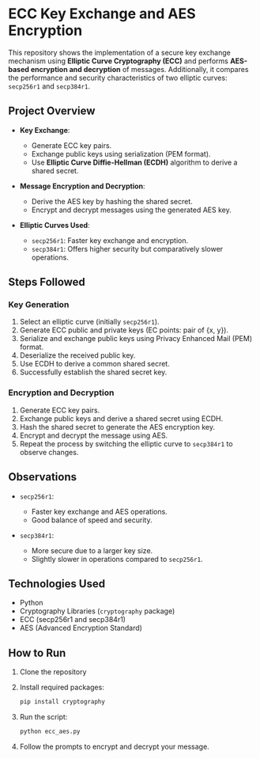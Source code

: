 # ECC Key Exchange and AES Encryption

This repository shows the implementation of a secure key exchange mechanism using **Elliptic Curve Cryptography (ECC)** and performs **AES-based encryption and decryption** of messages. Additionally, it compares the performance and security characteristics of two elliptic curves: `secp256r1` and `secp384r1`.

## Project Overview

- **Key Exchange**: 
  - Generate ECC key pairs.
  - Exchange public keys using serialization (PEM format).
  - Use **Elliptic Curve Diffie-Hellman (ECDH)** algorithm to derive a shared secret.
  
- **Message Encryption and Decryption**:
  - Derive the AES key by hashing the shared secret.
  - Encrypt and decrypt messages using the generated AES key.

- **Elliptic Curves Used**:
  - `secp256r1`: Faster key exchange and encryption.
  - `secp384r1`: Offers higher security but comparatively slower operations.

## Steps Followed

### Key Generation

1. Select an elliptic curve (initially `secp256r1`).
2. Generate ECC public and private keys (EC points: pair of {x, y}).
3. Serialize and exchange public keys using Privacy Enhanced Mail (PEM) format.
4. Deserialize the received public key.
5. Use ECDH to derive a common shared secret.
6. Successfully establish the shared secret key.

### Encryption and Decryption

1. Generate ECC key pairs.
2. Exchange public keys and derive a shared secret using ECDH.
3. Hash the shared secret to generate the AES encryption key.
4. Encrypt and decrypt the message using AES.
5. Repeat the process by switching the elliptic curve to `secp384r1` to observe changes.

## Observations

- `secp256r1`:
  - Faster key exchange and AES operations.
  - Good balance of speed and security.

- `secp384r1`:
  - More secure due to a larger key size.
  - Slightly slower in operations compared to `secp256r1`.

## Technologies Used

- Python
- Cryptography Libraries (`cryptography` package)
- ECC (secp256r1 and secp384r1)
- AES (Advanced Encryption Standard)

## How to Run

1. Clone the repository

2. Install required packages:
    ```bash
    pip install cryptography
    ```

3. Run the script:
    ```bash
    python ecc_aes.py
    ```

4. Follow the prompts to encrypt and decrypt your message.
